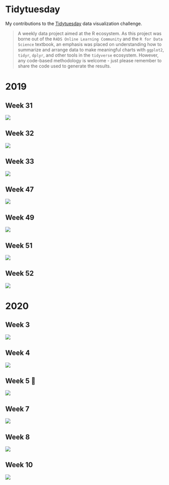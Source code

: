# Tidytuesday

My contributions to the [Tidytuesday](https://github.com/rfordatascience/tidytuesday) data visualization challenge.

> A weekly data project aimed at the R ecosystem. As this project was borne out of the `R4DS Online Learning Community` and the `R for Data Science` textbook, an emphasis was placed on understanding how to summarize and arrange data to make meaningful charts with `ggplot2`, `tidyr`, `dplyr`, and other tools in the `tidyverse` ecosystem. However, any code-based methodology is welcome - just please remember to share the code used to generate the results.


# 2019

## Week 31

![](graphs/tidytuesday_2019_week31.png)

## Week 32

![](graphs/tidytuesday_2019_week32.png)

## Week 33

![](graphs/tidytuesday_2019_week33.png)

## Week 47

![](graphs/tidytuesday_2019_week47.png)

## Week 49

![](graphs/tidytuesday_2019_week49.png)

## Week 51

![](graphs/tidytuesday_2019_week51.png)

## Week 52

![](graphs/tidytuesday_2019_week52.png)

# 2020

## Week 3

![](graphs/tidytuesday_2020_week03.png)

## Week 4

![](graphs/tidytuesday_2020_week04.png)

## Week 5 :evergreen_tree:

![](graphs/tidytuesday_2020_week05.png)

## Week 7

![](graphs/tidytuesday_2020_week07.png)

## Week 8

![](graphs/tidytuesday_2020_week08.png)

## Week 10

![](graphs/tidytuesday_2020_week10.png)
